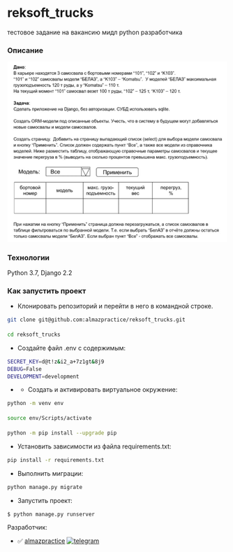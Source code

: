 # reksoft_trucks
тестовое задание на вакансию мидл python разработчика

### Описание
![Задание](app/static/img/task.jpg?raw=true)


### Технологии
Python 3.7, Django 2.2

### Как запустить проект
- Клонировать репозиторий и перейти в него в командной строке.
```Bash
git clone git@github.com:almazpractice/reksoft_trucks.git

cd reksoft_trucks
```
- Создайте файл .env с содержимым:
```Bash
SECRET_KEY=d@t!z&i2_a+7z1gt&8j9
DEBUG=False
DEVELOPMENT=development
```

- - Создать и активировать виртуальное окружение:
```Bash
python -m venv env

source env/Scripts/activate

python -m pip install --upgrade pip
```
- Установить зависимости из файла requirements.txt:
```Bash
pip install -r requirements.txt
```
- Выполнить миграции:
```Bash
python manage.py migrate
```
- Запустить проект:
```Bash
$ python manage.py runserver
```


Разработчик:
- :white_check_mark: [almazpractice](https://github.com/almazpractice)
[![telegram](https://img.shields.io/badge/Telegram-2CA5E0?style=for-the-badge&logo=telegram&logoColor=white)](https://t.me/a_gimaev)

